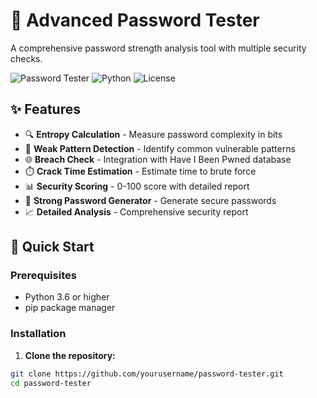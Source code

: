 # 🔐 Advanced Password Tester

A comprehensive password strength analysis tool with multiple security checks.

![Password Tester](https://img.shields.io/badge/Version-1.0.0-blue)
![Python](https://img.shields.io/badge/Python-3.6%2B-green)
![License](https://img.shields.io/badge/License-MIT-yellow)

## ✨ Features

- 🔍 **Entropy Calculation** - Measure password complexity in bits
- 🚨 **Weak Pattern Detection** - Identify common vulnerable patterns  
- 🌐 **Breach Check** - Integration with Have I Been Pwned database
- ⏱️ **Crack Time Estimation** - Estimate time to brute force
- 📊 **Security Scoring** - 0-100 score with detailed report
- 🔧 **Strong Password Generator** - Generate secure passwords
- 📈 **Detailed Analysis** - Comprehensive security report

## 🚀 Quick Start

### Prerequisites
- Python 3.6 or higher
- pip package manager

### Installation

1. **Clone the repository:**
```bash
git clone https://github.com/yourusername/password-tester.git
cd password-tester
